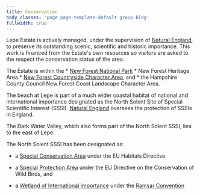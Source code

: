 ```yaml
---
title: Conservation
body_classes: 'page page-template-default group-blog'
fullwidth: true
---
```


<p>Lepe Estate is actively managed, under the supervision of <a href="http://www.countryside.gov.uk/index.asp" >Natural England</a>, to preserve its outstanding scenic, scientific and historic 
        importance. This work is financed from the Estate's own resources so visitors 
        are asked to the respect the conservation status of the area.</p>
 
<p>The Estate is within the 
*    <a href="http://www.newforestnpa.gov.uk/">New Forest National Park</a>
*	New Forest Heritage Area</li>
*	<a href="http://www.countryside.gov.uk/LAR/Landscape/CC/SEL/new_forest.asp">New 
          Forest Countryside Character Area</a>, and
*	the Hampshire County Council New Forest Coast Landscape Character Area.
        
 <p>The beach at Lepe is part of a much wider coastal habitat of national 
        and international importance designated as the North Solent Site of Special 
        Scientific Interest (SSSI). <a href="http://www.english-nature.org.uk/special/sssi/index.cfm" >Natural England</a> oversees the protection of SSSIs in England.</p>
        
 <p>The Dark Water Valley, which also forms part of the North Solent SSSI, 
        lies to the east of Lepe.</p>
      <p>The North Solent SSSI has been designated as:</p>
   
          
 *	a <a href="http://www.jncc.gov.uk/ProtectedSites/SACselection/sac.asp?EUCode=UK0030059">Special Conservation Area</a> under the EU Habitats Directive
          
*	a <a href="http://www.solentforum.hants.org.uk/natconsv/spa.htm">Special 
          Protection Area</a> under the EU Directive on the Conservation of Wild 
          Birds, and
          
*	a <a href="http://www.ramsar.org/key_sitelist.htm#list"> Wetland 
          of International Importance</a> under the <a href="http://www.ramsar.org/">Ramsar 
          Convention</a>